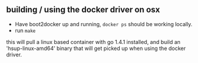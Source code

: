 ## building / using the docker driver on osx

* Have boot2docker up and running, `docker ps` should be working locally.
* run `make`

this will pull a linux based container with go 1.4.1 installed, and build an 'hsup-linux-amd64' binary that will get picked up when using the docker driver.
